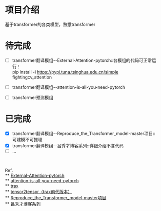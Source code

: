 # 项目介绍
基于transformer的各类模型，熟悉transformer

# 待完成

- [ ] transformer翻译模组--External-Attention-pytorch::各模组的代码可正常运行！ <br>
    pip install -i https://pypi.tuna.tsinghua.edu.cn/simple fightingcv_attention
- [ ] transformer翻译模组--attention-is-all-you-need-pytorch
- [ ] transformer预测模组


# 已完成
- [x] transformer翻译模组--Reproduce_the_Transformer_model-master项目::可建模不可推理
- [x] transformer翻译模组--吕秀才博客系列::详细介绍不含代码
- [ ] ...

<br>

Ref.    
** [External-Attention-pytorch](https://github.com/xmu-xiaoma666/External-Attention-pytorch) <br>
** [attention-is-all-you-need-pytorch](https://github.com/jadore801120/attention-is-all-you-need-pytorch) <br>
** [trax](https://github.com/google/trax) <br>
** [tensor2tensor（trax前代版本）](https://github.com/tensorflow/tensor2tensor)  <br>
** [Reproduce_the_Transformer_model-master项目](https://github.com/scnu-dil/Reproduce_the_Transformer_model) <br>
** [吕秀才博客系列](https://blog.csdn.net/nocml/article/details/125711025)